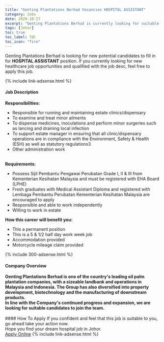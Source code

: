 ```yaml
---
title: "Genting Plantations Berhad Vacancies HOSPITAL ASSISTANT" 
category: Jobs 
date: 2020-10-27 
excerpt: "Genting Plantations Berhad is currently looking for suitable person to fill in the HOSPITAL ASSISTANT which positioned at Johor" 
tags: [Johor] 
toc: true 
toc_label: TOC 
toc_icon: "fire" 
--- 
```


<p>Genting Plantations Berhad is looking for new potential candidates to fill in for <b>HOSPITAL ASSISTANT</b> position. If you currently looking for new healthcare job opportunities and qualified with the job desc, feel free to apply this job.
</p>{% include link-adsense.html %} 
<div><div><h4>Job Description</h4></div><div><div><span><div><div><div><strong>Responsibilities:</strong></div><ul><li>Responsible for running and maintaining estate clinics/dispensary</li><li>To examine and treat minor ailments</li><li>To dispense medicines, inoculations and perform minor surgeries such as lancing and draining local infection</li><li>To support estate manager in ensuring that all clinic/dispensary operations are in compliance with the Environment, Safety &amp; Health (ESH) as well as statutory regulations3</li><li>Other administration work&#160;</li></ul><div><br><strong>Requirements:</strong></div><ul><li>Possess Sijil Pembantu Pengawai Perubatan Grade I, II &amp; III from Kementerian Kesihatan Malaysia and must be registered with EHA Board (LPHE)</li><li>Fresh graduates with Medical Assistant Diploma and registered with Lembaga Pembantu Perubatan Kementerian Kesihatan Malaysia are encouraged to apply</li><li>Responsible and able to work independently</li><li>Willing to work in estate</li></ul></div><div><strong>How this career will benefit you:</strong></div><ul><li>This a permanent position</li><li>This is a 5 &amp; 1/2 half day work week job</li><li>Accommodation provided</li><li>Motorcycle mileage claim provided</li></ul></div></span></div></div></div> 
{% include 300-adsense.html %} 
<div><div><h4>Company Overview</h4></div><div><div><span><div><div>
<strong>Genting Plantations Berhad is one of the country's leading oil palm plantation companies, with a sizeable landbank and operations in Malaysia and Indonesia. The Group </strong><strong>has also diversified into property development, biotechnology and the manufacturing of downstream products.</strong></div>
<div>
<strong>In line with the Company's continued progress and expansion, we are looking for suitable candidates to join the team.</strong><br>
	&#160;</div></div></span></div></div></div> 
#### How To Apply 
If you confident and feel that this job is suitable to you, go ahead take your action now. <br/> 
Hope you find your dream hospital job in Johor. <br/> 
<a href="https://www.jobstreet.com.my/en/job/hospital-assistant-4410730?jobId=jobstreet-my-job-4410730" class="btn btn--warning" target="_blank" rel="nofollow noopenner">Apply Online</a> 
{% include link-adsense.html %} 
